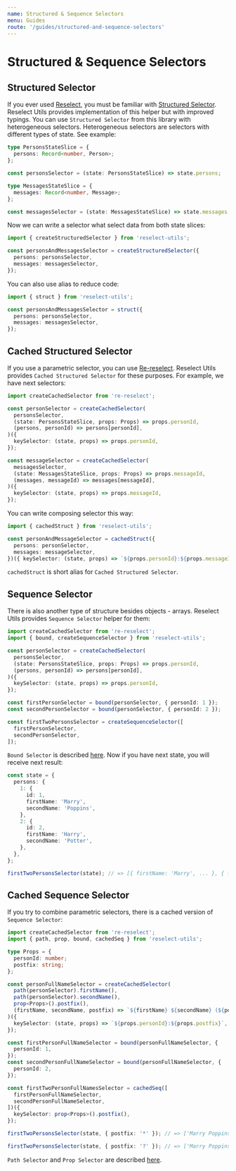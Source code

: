 ```yaml
---
name: Structured & Sequence Selectors
menu: Guides
route: '/guides/structured-and-sequence-selectors'
---
```


# Structured & Sequence Selectors

## Structured Selector

If you ever used [Reselect](https://github.com/reduxjs/reselect), you must be familiar with [Structured Selector](https://github.com/reduxjs/reselect#createstructuredselectorinputselectors-selectorcreator--createselector). Reselect Utils provides implementation of this helper but with improved typings. You can use `Structured Selector` from this library with heterogeneous selectors. Heterogeneous selectors are selectors with different types of state. See example:

```typescript
type PersonsStateSlice = {
  persons: Record<number, Person>;
};

const personsSelector = (state: PersonsStateSlice) => state.persons;

type MessagesStateSlice = {
  messages: Record<number, Message>;
};

const messagesSelector = (state: MessagesStateSlice) => state.messages;
```

Now we can write a selector what select data from both state slices:

```typescript
import { createStructuredSelector } from 'reselect-utils';

const personsAndMessagesSelector = createStructuredSelector({
  persons: personsSelector,
  messages: messagesSelector,
});
```

You can also use alias to reduce code:

```typescript
import { struct } from 'reselect-utils';

const personsAndMessagesSelector = struct({
  persons: personsSelector,
  messages: messagesSelector,
});
```

## Cached Structured Selector

If you use a parametric selector, you can use [Re-reselect](https://github.com/toomuchdesign/re-reselect). Reselect Utils provides `Cached Structured Selector` for these purposes. For example, we have next selectors:

```typescript
import createCachedSelector from 're-reselect';

const personSelector = createCachedSelector(
  personsSelector,
  (state: PersonsStateSlice, props: Props) => props.personId,
  (persons, personId) => persons[personId],
)({
  keySelector: (state, props) => props.personId,
});

const messageSelector = createCachedSelector(
  messagesSelector,
  (state: MessagesStateSlice, props: Props) => props.messageId,
  (messages, messageId) => messages[messageId],
)({
  keySelector: (state, props) => props.messageId,
});
```

You can write composing selector this way:

```typescript
import { cachedStruct } from 'reselect-utils';

const personAndMessageSelector = cachedStruct({
  persons: personSelector,
  messages: messageSelector,
})({ keySelector: (state, props) => `${props.personId}:${props.messageId}` });
```

`cachedStruct` is short alias for `Cached Structured Selector`.

## Sequence Selector

There is also another type of structure besides objects - arrays. Reselect Utils provides `Sequence Selector` helper for them:

```typescript
import createCachedSelector from 're-reselect';
import { bound, createSequenceSelector } from 'reselect-utils';

const personSelector = createCachedSelector(
  personsSelector,
  (state: PersonsStateSlice, props: Props) => props.personId,
  (persons, personId) => persons[personId],
)({
  keySelector: (state, props) => props.personId,
});

const firstPersonSelector = bound(personSelector, { personId: 1 });
const secondPersonSelector = bound(personSelector, { personId: 2 });

const firstTwoPersonsSelector = createSequenceSelector([
  firstPersonSelector,
  secondPersonSelector,
]);
```

`Bound Selector` is described [here](/guides/bound-and-adapted-selectors#bound-selector). Now if you have next state, you will receive next result:

```typescript
const state = {
  persons: {
    1: {
      id: 1,
      firstName: 'Marry',
      secondName: 'Poppins',
    },
    2: {
      id: 2,
      firstName: 'Harry',
      secondName: 'Potter',
    },
  },
};

firstTwoPersonsSelector(state); // => [{ firstName: 'Marry', ... }, { firstName: 'Harry', ... }]
```

## Cached Sequence Selector

If you try to combine parametric selectors, there is a cached version of `Sequence Selector`:

```typescript
import createCachedSelector from 're-reselect';
import { path, prop, bound, cachedSeq } from 'reselect-utils';

type Props = {
  personId: number;
  postfix: string;
};

const personFullNameSelector = createCachedSelector(
  path(personSelector).firstName(),
  path(personSelector).secondName(),
  prop<Props>().postfix(),
  (firstName, secondName, postfix) => `${firstName} ${secondName} (${postfix})`,
)({
  keySelector: (state, props) => `${props.personId}:${props.postfix}`,
});

const firstPersonFullNameSelector = bound(personFullNameSelector, {
  personId: 1,
});
const secondPersonFullNameSelector = bound(personFullNameSelector, {
  personId: 2,
});

const firstTwoPersonFullNamesSelector = cachedSeq([
  firstPersonFullNameSelector,
  secondPersonFullNameSelector,
])({
  keySelector: prop<Props>().postfix(),
});

firstTwoPersonsSelector(state, { postfix: '*' }); // => ['Marry Poppins (*)', 'Harry Potter (*)' }]

firstTwoPersonsSelector(state, { postfix: '?' }); // => ['Marry Poppins (?)', 'Harry Potter (?)' }]
```

`Path Selector` and `Prop Selector` are described [here](/guides/path-and-prop-selectors).
